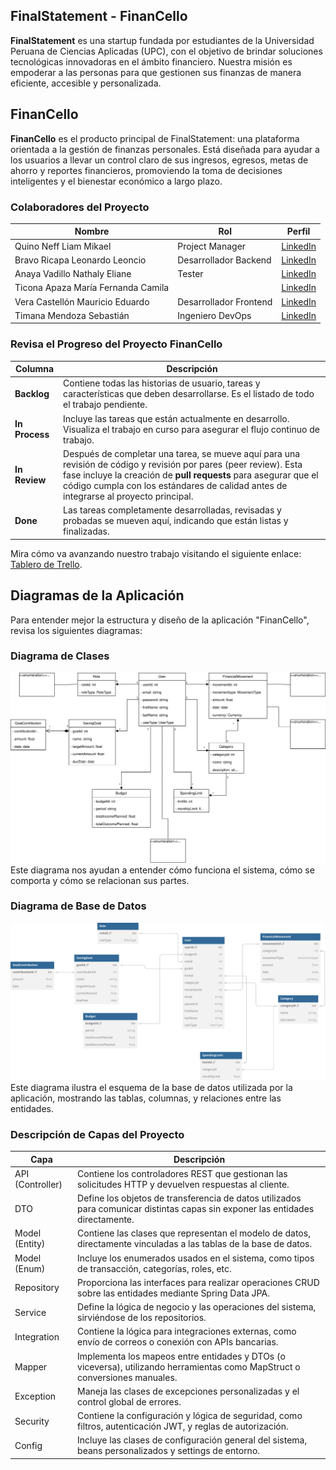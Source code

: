 
## FinalStatement - FinanCello

**FinalStatement** es una startup fundada por estudiantes de la Universidad Peruana de Ciencias Aplicadas (UPC), con el objetivo de brindar soluciones tecnológicas innovadoras en el ámbito financiero. Nuestra misión es empoderar a las personas para que gestionen sus finanzas de manera eficiente, accesible y personalizada.

## FinanCello
**FinanCello** es el producto principal de FinalStatement: una plataforma orientada a la gestión de finanzas personales. Está diseñada para ayudar a los usuarios a llevar un control claro de sus ingresos, egresos, metas de ahorro y reportes financieros, promoviendo la toma de decisiones inteligentes y el bienestar económico a largo plazo.

### Colaboradores del Proyecto

| **Nombre**                    | **Rol**         | **Perfil**                                                 |
|-------------------------------|-----------------|------------------------------------------------------------|
| Quino Neff Liam Mikael | Project Manager | [LinkedIn](https://www.linkedin.com/in/liam-quino-neff-455891265/)           |
| Bravo Ricapa Leonardo Leoncio | Desarrollador Backend | [LinkedIn](https://www.linkedin.com/in/leonardo-bravo-4120b8228/)           |
| Anaya Vadillo Nathaly Eliane | Tester          | [LinkedIn]()           |
| Ticona Apaza María Fernanda Camila |                 | [LinkedIn]()           |
| Vera Castellón Mauricio Eduardo | Desarrollador Frontend | [LinkedIn](https://www.linkedin.com/in/mauricio-c-616227b0/)           |
| Timana Mendoza Sebastián | Ingeniero DevOps | [LinkedIn](https://www.linkedin.com/in/timana-mendoza-sebasti%C3%A1n-7a048624a/)           |

### Revisa el Progreso del Proyecto FinanCello

| **Columna**    | **Descripción**                                                                                                                                    |
|----------------|----------------------------------------------------------------------------------------------------------------------------------------------------|
| **Backlog**    | Contiene todas las historias de usuario, tareas y características que deben desarrollarse. Es el listado de todo el trabajo pendiente.              |
| **In Process** | Incluye las tareas que están actualmente en desarrollo. Visualiza el trabajo en curso para asegurar el flujo continuo de trabajo.                   |
| **In Review**  | Después de completar una tarea, se mueve aquí para una revisión de código y revisión por pares (peer review). Esta fase incluye la creación de **pull requests** para asegurar que el código cumpla con los estándares de calidad antes de integrarse al proyecto principal. |
| **Done**       | Las tareas completamente desarrolladas, revisadas y probadas se mueven aquí, indicando que están listas y finalizadas.                               |

Mira cómo va avanzando nuestro trabajo visitando el siguiente enlace: [Tablero de Trello](https://trello.com/b/2moNd9PE/finanzas-personales).

## Diagramas de la Aplicación

Para entender mejor la estructura y diseño de la aplicación "FinanCello", revisa los siguientes diagramas:

### Diagrama de Clases

![Diagrama de Clases UML](FinancelloUMLDiagram.svg)
Este diagrama nos ayudan a entender cómo funciona el sistema, cómo se comporta y cómo se relacionan sus partes.

### Diagrama de Base de Datos

![Diagrama de Base de Datos](DB_Diagram.svg)
Este diagrama ilustra el esquema de la base de datos utilizada por la aplicación, mostrando las tablas, columnas, y relaciones entre las entidades.

### Descripción de Capas del Proyecto

| Capa         | Descripción                                                                                   |
|--------------|-----------------------------------------------------------------------------------------------|
| API (Controller) | Contiene los controladores REST que gestionan las solicitudes HTTP y devuelven respuestas al cliente. |
| DTO           | Define los objetos de transferencia de datos utilizados para comunicar distintas capas sin exponer las entidades directamente. |
| Model (Entity) | Contiene las clases que representan el modelo de datos, directamente vinculadas a las tablas de la base de datos. |
| Model (Enum)  | Incluye los enumerados usados en el sistema, como tipos de transacción, categorías, roles, etc. |
| Repository    | Proporciona las interfaces para realizar operaciones CRUD sobre las entidades mediante Spring Data JPA. |
| Service       | Define la lógica de negocio y las operaciones del sistema, sirviéndose de los repositorios. |
| Integration   | Contiene la lógica para integraciones externas, como envío de correos o conexión con APIs bancarias. |
| Mapper        | Implementa los mapeos entre entidades y DTOs (o viceversa), utilizando herramientas como MapStruct o conversiones manuales. |
| Exception     | Maneja las clases de excepciones personalizadas y el control global de errores. |
| Security      | Contiene la configuración y lógica de seguridad, como filtros, autenticación JWT, y reglas de autorización. |
| Config        | Incluye las clases de configuración general del sistema, beans personalizados y settings de entorno. |

